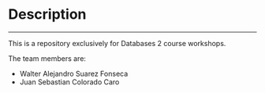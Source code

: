 # Description
---
This is a repository exclusively for Databases 2 course workshops.

The team members are:

- Walter Alejandro Suarez Fonseca
- Juan Sebastian Colorado Caro
